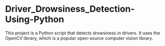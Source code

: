 # Driver_Drowsiness_Detection-Using-Python
This project is a Python script that detects drowsiness in drivers. It uses the OpenCV library, which is a popular open-source computer vision library.
